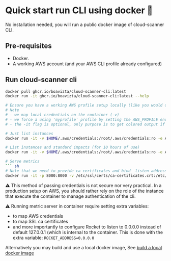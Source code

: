 # Quick start run CLI using docker 🐳

No installation needed, you will run a public docker image of cloud-scanner CLI.

## Pre-requisites

- Docker.
- A working AWS account (and your AWS CLI profile already configured)

## Run cloud-scanner cli

```sh
docker pull ghcr.io/boavizta/cloud-scanner-cli:latest
docker run -it ghcr.io/boavizta/cloud-scanner-cli:latest --help

# Ensure you have a working AWS profile setup locally (like you would do for AWS CLI)
# Note
# - we map local credentials on the container (-v)
# - we force a using 'myprofile' profile by setting the AWS_PROFILE environment variable with -e flag
# - the -it flag is optional, only purpose is to get colored output if any

# Just list instances
docker run -it -v $HOME/.aws/credentials:/root/.aws/credentials:ro -e AWS_PROFILE='myprofile' ghcr.io/boavizta/cloud-scanner-cli:latest list-instances

# List instances and standard impacts (for 10 hours of use)
docker run -it -v $HOME/.aws/credentials:/root/.aws/credentials:ro -e AWS_PROFILE='myprofile' ghcr.io/boavizta/cloud-scanner-cli:latest standard --hours-use-time 10

# Serve metrics
``` sh
# Note that we need to provide ca certificates and bind  listen address to 0.0.0.0.
docker run -it -p 8000:8000 -v /etc/ssl/certs/ca-certificates.crt:/etc/ssl/certs/ca-certificates.crt -v $HOME/.aws/credentials:/root/.aws/credentials:ro -e ROCKET_ADDRESS=0.0.0.0 -e ROCKET_PORT=8000 -e AWS_PROFILE='myprofile'  ghcr.io/boavizta/cloud-scanner-cli:latest serve
```

⚠ This method of passing credentials is not secure nor very practical. In a production setup on AWS, you should rather rely on the role of the instance that execute the container to manage authentication of the cli.

⚠ Running metric server in container require setting  extra variables:

- to map AWS credentials
- to map SSL ca certificates
- and more importantly to configure Rocket to listen to 0.0.0.0 instead of default 127.0.0.1 (which is internal to the container. This is done with the extra variable: `ROCKET_ADDRESS=0.0.0.0`

Alternatively you may build and use a local docker image, See [build a local docker image](../how-to/docker-guide.md#build-a-local-docker-image)

